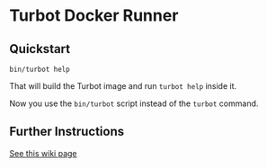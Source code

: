 # Turbot Docker Runner

## Quickstart

```
bin/turbot help
```

That will build the Turbot image and run `turbot help` inside it.

Now you use the `bin/turbot` script instead of the `turbot` command.

## Further Instructions

[See this wiki page](https://wiki.opencorporates.com/qa/run-turbot-docker-howto)
